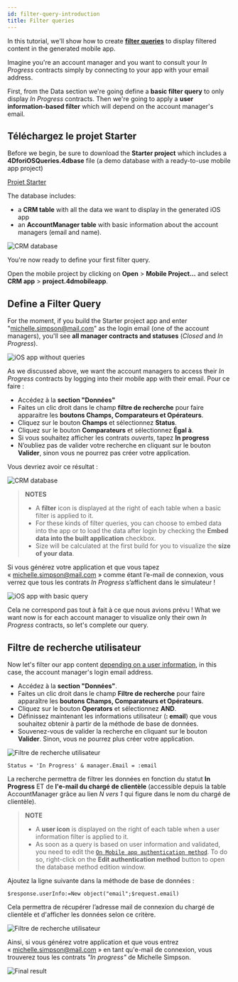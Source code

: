 ```yaml
---
id: filter-query-introduction
title: Filter queries
---
```


In this tutorial, we'll show how to create [**filter queries**](../../project-definition/data.md#filter-queries) to display filtered content in the generated mobile app.

Imagine you're an account manager and you want to consult your *In Progress* contracts simply by connecting to your app with your email address.

First, from the Data section we're going define a **basic filter query** to only display *In Progress* contracts. Then we're going to apply a **user information-based filter** which will depend on the account manager's email.

## Téléchargez le projet Starter

Before we begin, be sure to download the **Starter project** which includes a **4DforiOSQueries.4dbase** file (a demo database with a ready-to-use mobile app project)

<div className="center-button">
<a className="button button--primary"
href="https://github.com/4d-go-mobile/tutorial-RestrictedQueries/releases/latest/download/tutorial-RestrictedQueries.zip">Projet Starter</a>
</div>

The database includes:

* a **CRM table** with all the data we want to display in the generated iOS app
* an **AccountManager table** with basic information about the account managers (email and name).

![CRM database](img/CRMDatabase.png)


You're now ready to define your first filter query.

Open the mobile project by clicking on **Open** > **Mobile Project...** and select **CRM app** > **project.4dmobileapp**.


## Define a Filter Query

For the moment, if you build the Starter project app and enter "michelle.simpson@mail.com" as the login email (one of the account managers), you'll see **all manager contracts and statuses** (*Closed* and *In Progress*).

![iOS app without queries](img/ios-app-without-queries.png)

As we discussed above, we want the account managers to access their *In Progress* contracts by logging into their mobile app with their email. Pour ce faire :

* Accédez à la **section "Données"**
* Faites un clic droit dans le champ **filtre de recherche** pour faire apparaitre les **boutons Champs, Comparateurs et Opérateurs**.
* Cliquez sur le bouton **Champs** et sélectionnez **Status**.
* Cliquez sur le bouton **Comparateurs** et sélectionnez **Égal à**.
* Si vous souhaitez afficher les contrats *ouverts*, tapez **In progress**
* N’oubliez pas de valider votre recherche en cliquant sur le bouton **Valider**, sinon vous ne pourrez pas créer votre application.

Vous devriez avoir ce résultat :

![CRM database](img/filterquery.png)

> **NOTES**
> 
> * A **filter** icon is displayed at the right of each table when a basic filter is applied to it.
> * For these kinds of filter queries, you can choose to embed data into the app or to load the data after login by checking the **Embed data into the built application** checkbox.
> * Size will be calculated at the first build for you to visualize the **size of your data**.

Si vous générez votre application et que vous tapez « michelle.simpson@mail.com » comme étant l’e-mail de connexion, vous verrez que tous les contrats *In Progress* s’affichent dans le simulateur !

![iOS app with basic query](img/restrited-queries-basic-query.png)

Cela ne correspond pas tout à fait à ce que nous avions prévu ! What we want now is for each account manager to visualize only their own *In Progress* contracts, so let's complete our query.


## Filtre de recherche utilisateur

Now let's filter our app content [depending on a user information](../../project-definition/data.md#filter-queries-with-user-information), in this case, the account manager's login email address.

* Accédez à la **section "Données"**.
* Faites un clic droit dans le champ **Filtre de recherche** pour faire apparaître les **boutons Champs, Comparateurs et Opérateurs**.
* Cliquez sur le bouton **Operators** et sélectionnez **AND**.
* Définissez maintenant les informations utilisateur (**: email**) que vous souhaitez obtenir à partir de la méthode de base de données.
* Souvenez-vous de valider la recherche en cliquant sur le bouton **Valider**. Sinon, vous ne pourrez plus créer votre application.

![Filtre de recherche utilisateur](img/user-information-query.png)

```4d
Status = 'In Progress' & manager.Email = :email 
```

La recherche permettra de filtrer les données en fonction du statut **In Progress** ET de **l'e-mail du chargé de clientèle** (accessible depuis la table AccountManager grâce au lien *N vers 1* qui figure dans le nom du chargé de clientèle).

> **NOTE**
> 
> * A **user icon** is displayed on the right of each table when a user information filter is applied to it.
> * As soon as a query is based on user information and validated, you need to edit the [`On Mobile app authentication method`](../../4d/on-mobile-app-authentication.md). To do so, right-click on the **Edit authentication method** button to open the database method edition window.

Ajoutez la ligne suivante dans la méthode de base de données :

```4d
$response.userInfo:=New object("email";$request.email)
```

Cela permettra de récupérer l’adresse mail de connexion du chargé de clientèle et d'afficher les données selon ce critère.

![Filtre de recherche utilisateur](img/database-method-user-information-query.png)

Ainsi, si vous générez votre application et que vous entrez « michelle.simpson@mail.com » en tant qu'e-mail de connexion, vous trouverez tous les contrats *"In progress"* de Michelle Simpson.

![Final result](img/restricted-queries-final-result.png)


